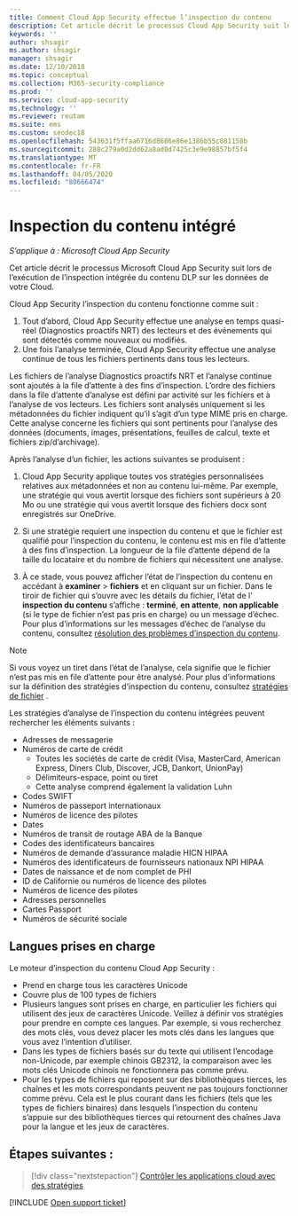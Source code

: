 ```yaml
---
title: Comment Cloud App Security effectue l’inspection du contenu
description: Cet article décrit le processus Cloud App Security suit lorsque vous effectuez l’inspection du contenu DLP sur les données de votre Cloud.
keywords: ''
author: shsagir
ms.author: shsagir
manager: shsagir
ms.date: 12/10/2018
ms.topic: conceptual
ms.collection: M365-security-compliance
ms.prod: ''
ms.service: cloud-app-security
ms.technology: ''
ms.reviewer: reutam
ms.suite: ems
ms.custom: seodec18
ms.openlocfilehash: 543631f5ffaa6716d8686e86e1386b55c081158b
ms.sourcegitcommit: 288c279a0d2dd62a8ad8d7425c3e9e98857bf5f4
ms.translationtype: MT
ms.contentlocale: fr-FR
ms.lasthandoff: 04/05/2020
ms.locfileid: "80666474"
---
```

# <a name="built-in-content-inspection"></a>Inspection du contenu intégré

*S’applique à : Microsoft Cloud App Security*

Cet article décrit le processus Microsoft Cloud App Security suit lors de l’exécution de l’inspection intégrée du contenu DLP sur les données de votre Cloud.

Cloud App Security l’inspection du contenu fonctionne comme suit :

1. Tout d’abord, Cloud App Security effectue une analyse en temps quasi-réel (Diagnostics proactifs NRT) des lecteurs et des événements qui sont détectés comme nouveaux ou modifiés.
2. Une fois l’analyse terminée, Cloud App Security effectue une analyse continue de tous les fichiers pertinents dans tous les lecteurs.

Les fichiers de l’analyse Diagnostics proactifs NRT et l’analyse continue sont ajoutés à la file d’attente à des fins d’inspection. L’ordre des fichiers dans la file d’attente d’analyse est défini par activité sur les fichiers et à l’analyse de vos lecteurs. Les fichiers sont analysés uniquement si les métadonnées du fichier indiquent qu’il s’agit d’un type MIME pris en charge. Cette analyse concerne les fichiers qui sont pertinents pour l’analyse des données (documents, images, présentations, feuilles de calcul, texte et fichiers zip/d’archivage).

Après l’analyse d’un fichier, les actions suivantes se produisent :

1. Cloud App Security applique toutes vos stratégies personnalisées relatives aux métadonnées et non au contenu lui-même. Par exemple, une stratégie qui vous avertit lorsque des fichiers sont supérieurs à 20 Mo ou une stratégie qui vous avertit lorsque des fichiers docx sont enregistrés sur OneDrive.

2. Si une stratégie requiert une inspection du contenu et que le fichier est qualifié pour l’inspection du contenu, le contenu est mis en file d’attente à des fins d’inspection. La longueur de la file d’attente dépend de la taille du locataire et du nombre de fichiers qui nécessitent une analyse.

3. À ce stade, vous pouvez afficher l’état de l’inspection du contenu en accédant à **examiner** > **fichiers** et en cliquant sur un fichier. Dans le tiroir de fichier qui s’ouvre avec les détails du fichier, l’état de l' **inspection du contenu** s’affiche : **terminé**, **en attente**, **non applicable** (si le type de fichier n’est pas pris en charge) ou un message d’échec. Pour plus d’informations sur les messages d’échec de l’analyse du contenu, consultez [résolution des problèmes d’inspection du contenu](troubleshooting-content-inspection.md).

> [!NOTE]
> Si vous voyez un tiret dans l’état de l’analyse, cela signifie que le fichier n’est pas mis en file d’attente pour être analysé. Pour plus d’informations sur la définition des stratégies d’inspection du contenu, consultez [stratégies de fichier](data-protection-policies.md) .

Les stratégies d’analyse de l’inspection du contenu intégrées peuvent rechercher les éléments suivants :

- Adresses de messagerie
- Numéros de carte de crédit
  - Toutes les sociétés de carte de crédit (Visa, MasterCard, American Express, Diners Club, Discover, JCB, Dankort, UnionPay)
  - Délimiteurs-espace, point ou tiret
  - Cette analyse comprend également la validation Luhn
- Codes SWIFT
- Numéros de passeport internationaux
- Numéros de licence des pilotes
- Dates
- Numéros de transit de routage ABA de la Banque
- Codes des identificateurs bancaires
- Numéros de demande d’assurance maladie HICN HIPAA
- Numéros des identificateurs de fournisseurs nationaux NPI HIPAA
- Dates de naissance et de nom complet de PHI
- ID de Californie ou numéros de licence des pilotes
- Numéros de licence des pilotes
- Adresses personnelles
- Cartes Passport
- Numéros de sécurité sociale

## <a name="supported-languages"></a>Langues prises en charge

Le moteur d’inspection du contenu Cloud App Security :

- Prend en charge tous les caractères Unicode
- Couvre plus de 100 types de fichiers
- Plusieurs langues sont prises en charge, en particulier les fichiers qui utilisent des jeux de caractères Unicode. Veillez à définir vos stratégies pour prendre en compte ces langues. Par exemple, si vous recherchez des mots clés, vous devez placer les mots clés dans les langues que vous avez l’intention d’utiliser.
- Dans les types de fichiers basés sur du texte qui utilisent l’encodage non-Unicode, par exemple chinois GB2312, la comparaison avec les mots clés Unicode chinois ne fonctionnera pas comme prévu.
- Pour les types de fichiers qui reposent sur des bibliothèques tierces, les chaînes et les mots correspondants peuvent ne pas toujours fonctionner comme prévu. Cela est le plus courant dans les fichiers (tels que les types de fichiers binaires) dans lesquels l’inspection du contenu s’appuie sur des bibliothèques tierces qui retournent des chaînes Java pour la langue et les jeux de caractères.

## <a name="next-steps"></a>Étapes suivantes :

> [!div class="nextstepaction"]
> [Contrôler les applications cloud avec des stratégies](control-cloud-apps-with-policies.md)

[!INCLUDE [Open support ticket](includes/support.md)]
